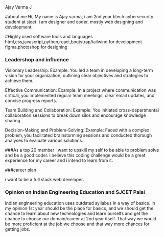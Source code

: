 Ajay Varma J

#about me 
Hi,
    My name is Ajay varma, i am 2nd year btech cybersecurity student at sjcet. i am designer and coder, mostly web designing and development. 
    
#Highly used software tools and languages 
html,css,javascript,python,react,bootstrap/tailwind for development
figma,photoshop for designing

### Leadershop and influence

Visionary Leadership: Example: You led a team in developing a long-term vision for your organization, outlining clear objectives and strategies to achieve them. 

Effective Communication: Example: In a project where communication was critical, you implemented regular team meetings, clear email updates, and concise progress reports.

Team Building and Collaboration: Example: You initiated cross-departmental collaboration sessions to break down silos and encourage knowledge sharing. 

Decision-Making and Problem-Solving: Example: Faced with a complex problem, you facilitated brainstorming sessions and conducted thorough analyses to evaluate various solutions.

###As a top 20 member
i want to upskill my self to be able to problem solve and be a good coder. i believe this coding challenge would be a great experience for my career and i intend to learn from it.

###career plan

i want to be a full stack web developer.

### Opinion on Indian Engineering Education and SJCET Palai

indian engineering education uses outdated syllabus in a way of basics. in my opinion 1st year should be the place for basics, and we should get the chance to learn about new technologies and learn ourselfs and get the chance to choose our domain/career at 2nd year itself. That way we would be more proficient at the job we choose and that way more chances for getting jobs.

